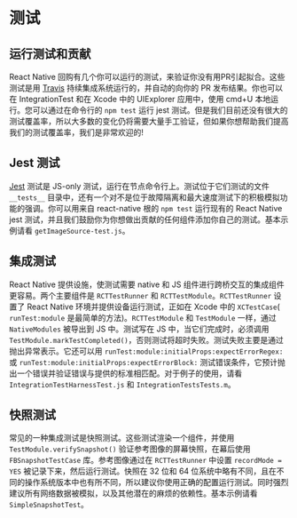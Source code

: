 # 测试
 

## 运行测试和贡献

React Native 回购有几个你可以运行的测试，来验证你没有用PR引起拟合。这些测试是用 [Travis](http://docs.travis-ci.com/) 持续集成系统运行的，并自动的向你的 PR 发布结果。你也可以在 IntegrationTest 和在 Xcode 中的 UIExplorer 应用中，使用 cmd+U 本地运行。您可以通过在命令行的 `npm test` 运行 jest 测试。但是我们目前还没有很大的测试覆盖率，所以大多数的变化仍将需要大量手工验证，但如果你想帮助我们提高我们的测试覆盖率，我们是非常欢迎的!

## Jest 测试

[Jest](http://facebook.github.io/jest/) 测试是 JS-only 测试，运行在节点命令行上。测试位于它们测试的文件 `__tests__` 目录中，还有一个对不是位于故障隔离和最大速度测试下的积极模拟功能的强调。你可以用来自 react-native 根的 `npm test` 运行现有的 React Native jest 测试，并且我们鼓励你为你想做出贡献的任何组件添加你自己的测试。基本示例请看 `getImageSource-test.js`。

## 集成测试

React Native 提供设施，使测试需要 native 和 JS 组件进行跨桥交互的集成组件更容易。两个主要组件是 `RCTTestRunner` 和 `RCTTestModule`。`RCTTestRunner` 设置了 React Native 环境并提供设备运行测试，正如在 Xcode 中的 `XCTestCase`(` runTest:module` 是最简单的方法)。`RCTTestModule` 和 `TestModule` 一样，通过 `NativeModules` 被导出到 JS 中。测试写在 JS 中，当它们完成时，必须调用 `TestModule.markTestCompleted()`，否则测试将超时失败。测试失败主要是通过抛出异常表示。它还可以用 `runTest:module:initialProps:expectErrorRegex:` 或 `runTest:module:initialProps:expectErrorBlock:` 测试错误条件，它预计抛出一个错误并验证错误与提供的标准相匹配。对于例子的使用，请看 `IntegrationTestHarnessTest.js` 和 `IntegrationTestsTests.m`。

## 快照测试

常见的一种集成测试是快照测试。这些测试渲染一个组件，并使用 `TestModule.verifySnapshot()` 验证参考图像的屏幕快照，在幕后使用 `FBSnapshotTestCase` 库。参考图像通过在 `RCTTestRunner` 中设置 `recordMode = YES` 被记录下来，然后运行测试。快照在 32 位和 64 位系统中略有不同，且在不同的操作系统版本中也有所不同，所以建议你使用正确的配置运行测试。同时强烈建议所有网络数据被模拟，以及其他潜在的麻烦的依赖性。基本示例请看 `SimpleSnapshotTest`。
